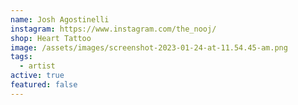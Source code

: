 ```yaml
---
name: Josh Agostinelli
instagram: https://www.instagram.com/the_nooj/
shop: Heart Tattoo
image: /assets/images/screenshot-2023-01-24-at-11.54.45-am.png
tags:
  - artist
active: true
featured: false
---
```

